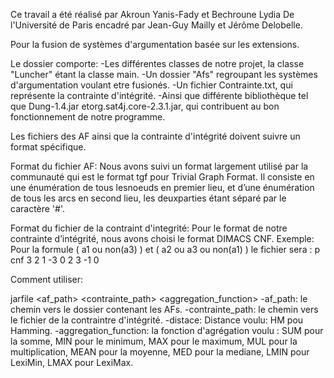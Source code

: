 Ce travail a été réalisé par Akroun Yanis-Fady et Bechroune Lydia
De l'Université de Paris
encadré par Jean-Guy Mailly et Jérôme Delobelle.

Pour la fusion de systèmes d'argumentation basée sur les extensions.

Le dossier comporte:
-Les différentes classes de notre projet, la classe "Luncher" étant la classe main.
-Un dossier "Afs" regroupant les systèmes d'argumentation voulant etre fusionés.
-Un fichier Contrainte.txt, qui représente la contrainte d'intégrité.
-Ainsi que différente bibliothèque tel que Dung-1.4.jar etorg.sat4j.core-2.3.1.jar,
qui contribuent au bon fonctionnement de notre programme.

Les fichiers des AF ainsi que la contrainte d'intégrité doivent suivre un format
spécifique.


Format du fichier AF:
Nous avons suivi un format largement utilisé par la communauté qui est 
le format tgf pour Trivial Graph Format. 
Il consiste en une énumération de tous lesnoeuds en premier lieu, et d’une 
énumération de tous les arcs en second lieu, les deuxparties étant séparé 
par le caractère '#'.



Format du fichier de la contraint d'integrité:
Pour le format de notre contrainte d’intégrité, nous avons choisi le format DIMACS CNF.
Exemple:
Pour la formule ( a1 ou non(a3) ) et ( a2 ou a3 ou non(a1) )
le fichier sera :
p cnf 3 2
1 -3 0
2 3 -1 0

Comment utiliser:

jarfile <af_path> <contrainte_path> <distance> <aggregation_function>
	-af_path: le chemin vers le dossier contenant les AFs.
	-contrainte_path: le chemin vers le fichier de la contraintre d'intégrité.
	-distace: Distance voulu: 
		HM pou Hamming.
	-aggregation_function: la fonction d'agrégation voulu :
		SUM pour la somme, 
		MIN pour le minimum, 
		MAX pour le maximum, 
		MUL pour la multiplication, 
		MEAN pour la moyenne, 
		MED pour la mediane, 
		LMIN pour LexiMin, 
		LMAX pour LexiMax.
